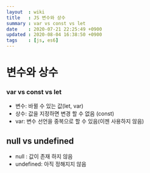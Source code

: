 ```yaml
---
layout  : wiki
title   : JS 변수와 상수
summary : var vs const vs let
date    : 2020-07-21 22:25:49 +0900
updated : 2020-08-04 16:38:50 +0900
tags    : [js, es6]
---
```


# 변수와 상수

### var vs const vs let

- 변수: 바뀔 수 있는 값(let, var)
- 상수: 값을 지정하면 변경 할 수 없음 (const)
- var: 변수 선언을 중복으로 할 수 있음(이젠 사용하지 않음)

## null vs undefined

- null : 값이 존재 하지 않음
- undefined: 아직 정해지지 않음
